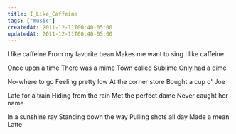 ```yaml
---
title: I_Like_Caffeine
tags: ["music"]
createdAt: 2011-12-11T00:40-05:00
updatedAt: 2011-12-11T00:40-05:00
---
```



I like caffeine
From my favorite bean
Makes me want to sing
I like caffeine

Once upon a time
There was a mime
Town called Sublime
Only had a dime

No-where to go
Feeling pretty low
At the corner store
Bought a cup o' Joe

Late for a train
Hiding from the rain
Met the perfect dame
Never caught her name

In a sunshine ray
Standing down the way
Pulling shots all day
Made a mean Latte



